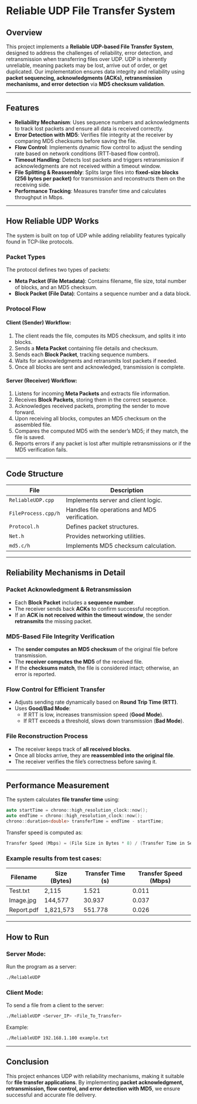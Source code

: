 # Reliable UDP File Transfer System

## Overview
This project implements a **Reliable UDP-based File Transfer System**, designed to address the challenges of reliability, error detection, and retransmission when transferring files over UDP. UDP is inherently unreliable, meaning packets may be lost, arrive out of order, or get duplicated. Our implementation ensures data integrity and reliability using **packet sequencing, acknowledgments (ACKs), retransmission mechanisms, and error detection** via **MD5 checksum validation**.

---

## Features
- **Reliability Mechanism**: Uses sequence numbers and acknowledgments to track lost packets and ensure all data is received correctly.
- **Error Detection with MD5**: Verifies file integrity at the receiver by comparing MD5 checksums before saving the file.
- **Flow Control**: Implements dynamic flow control to adjust the sending rate based on network conditions (RTT-based flow control).
- **Timeout Handling**: Detects lost packets and triggers retransmission if acknowledgments are not received within a timeout window.
- **File Splitting & Reassembly**: Splits large files into **fixed-size blocks (256 bytes per packet)** for transmission and reconstructs them on the receiving side.
- **Performance Tracking**: Measures transfer time and calculates throughput in Mbps.

---

## How Reliable UDP Works
The system is built on top of UDP while adding reliability features typically found in TCP-like protocols.

### Packet Types
The protocol defines two types of packets:
- **Meta Packet (File Metadata)**: Contains filename, file size, total number of blocks, and an MD5 checksum.
- **Block Packet (File Data)**: Contains a sequence number and a data block.

### Protocol Flow
#### Client (Sender) Workflow:
1. The client reads the file, computes its MD5 checksum, and splits it into blocks.
2. Sends a **Meta Packet** containing file details and checksum.
3. Sends each **Block Packet**, tracking sequence numbers.
4. Waits for acknowledgments and retransmits lost packets if needed.
5. Once all blocks are sent and acknowledged, transmission is complete.

#### Server (Receiver) Workflow:
1. Listens for incoming **Meta Packets** and extracts file information.
2. Receives **Block Packets**, storing them in the correct sequence.
3. Acknowledges received packets, prompting the sender to move forward.
4. Upon receiving all blocks, computes an MD5 checksum on the assembled file.
5. Compares the computed MD5 with the sender’s MD5; if they match, the file is saved.
6. Reports errors if any packet is lost after multiple retransmissions or if the MD5 verification fails.

---

## Code Structure
| File                | Description |
|--------------------|--------------------------------------------|
| `ReliableUDP.cpp`    | Implements server and client logic. |
| `FileProcess.cpp/h`  | Handles file operations and MD5 verification. |
| `Protocol.h`         | Defines packet structures. |
| `Net.h`              | Provides networking utilities. |
| `md5.c/h`            | Implements MD5 checksum calculation. |

---

## Reliability Mechanisms in Detail
### Packet Acknowledgment & Retransmission
- Each **Block Packet** includes a **sequence number**.
- The receiver sends back **ACKs** to confirm successful reception.
- If an **ACK is not received within the timeout window**, the sender **retransmits** the missing packet.

### MD5-Based File Integrity Verification
- The **sender computes an MD5 checksum** of the original file before transmission.
- The **receiver computes the MD5** of the received file.
- If the **checksums match**, the file is considered intact; otherwise, an error is reported.

### Flow Control for Efficient Transfer
- Adjusts sending rate dynamically based on **Round Trip Time (RTT)**.
- Uses **Good/Bad Mode**:
  - If RTT is low, increases transmission speed (**Good Mode**).
  - If RTT exceeds a threshold, slows down transmission (**Bad Mode**).

### File Reconstruction Process
- The receiver keeps track of **all received blocks**.
- Once all blocks arrive, they are **reassembled into the original file**.
- The receiver verifies the file’s correctness before saving it.

---

## Performance Measurement
The system calculates **file transfer time** using:
```cpp
auto startTime = chrono::high_resolution_clock::now();
auto endTime = chrono::high_resolution_clock::now();
chrono::duration<double> transferTime = endTime - startTime;
```
Transfer speed is computed as:
```cpp
Transfer Speed (Mbps) = (File Size in Bytes * 8) / (Transfer Time in Seconds * 1,000,000);
```
### Example results from test cases:
| Filename        | Size (Bytes) | Transfer Time (s) | Transfer Speed (Mbps) |
|---------------|-------------|-------------------|-----------------------|
| Test.txt       | 2,115       | 1.521             | 0.011                 |
| Image.jpg      | 144,577     | 30.937            | 0.037                 |
| Report.pdf     | 1,821,573   | 551.778           | 0.026                 |

---

## How to Run
### Server Mode:
Run the program as a server:
```sh
./ReliableUDP
```

### Client Mode:
To send a file from a client to the server:
```sh
./ReliableUDP <Server_IP> <File_To_Transfer>
```
Example:
```sh
./ReliableUDP 192.168.1.100 example.txt
```

---

## Conclusion
This project enhances UDP with reliability mechanisms, making it suitable for **file transfer applications**. By implementing **packet acknowledgment, retransmission, flow control, and error detection with MD5**, we ensure successful and accurate file delivery.

